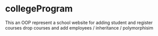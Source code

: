 # collegeProgram
This an OOP represent a school website for adding student and register courses drop courses and add employees / inheritance / polymorphisim   
